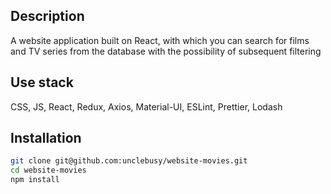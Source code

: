 ## Description
A website application built on React, with which you can search for films and TV series from the database with the possibility of subsequent filtering

## Use stack
CSS, JS, React, Redux, Axios, Material-UI, ESLint, Prettier, Lodash

## Installation
```sh
git clone git@github.com:unclebusy/website-movies.git
cd website-movies
npm install
```
